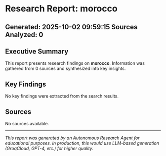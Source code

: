 # Research Report: morocco
**Generated:** 2025-10-02 09:59:15
**Sources Analyzed:** 0
---
## Executive Summary
This report presents research findings on **morocco**. Information was gathered from 0 sources and synthesized into key insights.
## Key Findings
No key findings were extracted from the search results.
## Sources
No sources available.

---
*This report was generated by an Autonomous Research Agent for educational purposes.*
*In production, this would use LLM-based generation (GroqCloud, GPT-4, etc.) for higher quality.*
